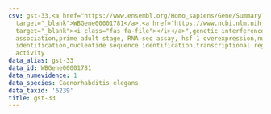 ```yaml
---
csv: gst-33,<a href="https://www.ensembl.org/Homo_sapiens/Gene/Summary?db=core;g=WBGene00001781"
  target="_blank">WBGene00001781</a>,<a href="https://www.ncbi.nlm.nih.gov/pubmed/30894454"
  target="_blank"><i class="fas fa-file"></i></a>",genetic interference,functional
  association,prime adult stage, RNA-seq assay, hsf-1 overexpression,nucleotide sequence
  identification,nucleotide sequence identification,transcriptional regulation,up-regulates
  activity
data_alias: gst-33
data_id: WBGene00001781
data_numevidence: 1
data_species: Caenorhabditis elegans
data_taxid: '6239'
title: gst-33
---
```

